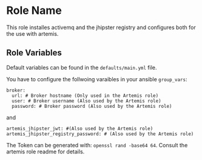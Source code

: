 Role Name
=========

This role installes activemq and the jhipster registry and configures both for the use with artemis. 

Role Variables
--------------

Default variables can be found in the `defaults/main.yml` file. 

You have to configure the follwoing varaibles in your ansible `group_vars`: 

```
broker: 
  url: # Broker hostname (Only used in the Artemis role)
  user: # Broker username (Also used by the Artemis role)
  password: # Broker password (Also used by the Artemis role)
```

and 

```
artemis_jhipster_jwt: #(Also used by the Artemis role)
artemis_jhipster_registry_password: # (Also used by the Artemis role)
```

The Token can be generated with: `openssl rand -base64 64`. Consult the artemis role readme for details.
